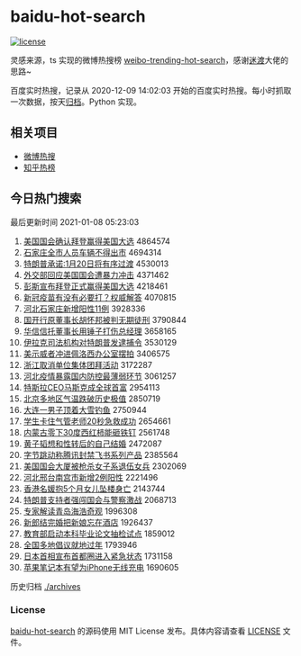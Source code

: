 # baidu-hot-search

[![license](https://img.shields.io/github/license/Arrackisarookie/baidu-hot-search)](https://github.com/Arrackisarookie/baidu-hot-search/blob/master/LICENSE)

灵感来源，ts 实现的微博热搜榜 [weibo-trending-hot-search](https://github.com/justjavac/weibo-trending-hot-search)，感谢[迷渡](https://github.com/justjavac)大佬的思路~

百度实时热搜，记录从 2020-12-09 14:02:03 开始的百度实时热搜。每小时抓取一次数据，按天[归档](./archives)。Python 实现。

## 相关项目
+ [微博热搜](https://github.com/Arrackisarookie/weibo-hot-search)
+ [知乎热榜](https://github.com/Arrackisarookie/zhihu-top-search)

## 今日热门搜索

<!-- Rank Begin -->

最后更新时间 2021-01-08 05:23:03

1. [美国国会确认拜登赢得美国大选](http://www.baidu.com/baidu?cl=3&tn=SE_baiduhomet8_jmjb7mjw&rsv_dl=fyb_top&fr=top1000&wd=%C3%C0%B9%FA%B9%FA%BB%E1%C8%B7%C8%CF%B0%DD%B5%C7%D3%AE%B5%C3%C3%C0%B9%FA%B4%F3%D1%A1) 4864574
1. [石家庄全市人员车辆不得出市](http://www.baidu.com/baidu?cl=3&tn=SE_baiduhomet8_jmjb7mjw&rsv_dl=fyb_top&fr=top1000&wd=%CA%AF%BC%D2%D7%AF%C8%AB%CA%D0%C8%CB%D4%B1%B3%B5%C1%BE%B2%BB%B5%C3%B3%F6%CA%D0) 4694314
1. [特朗普承诺:1月20日将有序过渡](http://www.baidu.com/baidu?cl=3&tn=SE_baiduhomet8_jmjb7mjw&rsv_dl=fyb_top&fr=top1000&wd=%CC%D8%C0%CA%C6%D5%B3%D0%C5%B5%3A1%D4%C220%C8%D5%BD%AB%D3%D0%D0%F2%B9%FD%B6%C9) 4530013
1. [外交部回应美国国会遭暴力冲击](http://www.baidu.com/baidu?cl=3&tn=SE_baiduhomet8_jmjb7mjw&rsv_dl=fyb_top&fr=top1000&wd=%CD%E2%BD%BB%B2%BF%BB%D8%D3%A6%C3%C0%B9%FA%B9%FA%BB%E1%D4%E2%B1%A9%C1%A6%B3%E5%BB%F7) 4371462
1. [彭斯宣布拜登正式赢得美国大选](http://www.baidu.com/baidu?cl=3&tn=SE_baiduhomet8_jmjb7mjw&rsv_dl=fyb_top&fr=top1000&wd=%C5%ED%CB%B9%D0%FB%B2%BC%B0%DD%B5%C7%D5%FD%CA%BD%D3%AE%B5%C3%C3%C0%B9%FA%B4%F3%D1%A1) 4218461
1. [新冠疫苗有没有必要打？权威解答](http://www.baidu.com/baidu?cl=3&tn=SE_baiduhomet8_jmjb7mjw&rsv_dl=fyb_top&fr=top1000&wd=%D0%C2%B9%DA%D2%DF%C3%E7%D3%D0%C3%BB%D3%D0%B1%D8%D2%AA%B4%F2%A3%BF%C8%A8%CD%FE%BD%E2%B4%F0) 4070815
1. [河北石家庄新增阳性11例](http://www.baidu.com/baidu?cl=3&tn=SE_baiduhomet8_jmjb7mjw&rsv_dl=fyb_top&fr=top1000&wd=%BA%D3%B1%B1%CA%AF%BC%D2%D7%AF%D0%C2%D4%F6%D1%F4%D0%D411%C0%FD) 3928336
1. [国开行原董事长胡怀邦被判无期徒刑](http://www.baidu.com/baidu?cl=3&tn=SE_baiduhomet8_jmjb7mjw&rsv_dl=fyb_top&fr=top1000&wd=%B9%FA%BF%AA%D0%D0%D4%AD%B6%AD%CA%C2%B3%A4%BA%FA%BB%B3%B0%EE%B1%BB%C5%D0%CE%DE%C6%DA%CD%BD%D0%CC) 3790844
1. [华信信托董事长用锤子打伤总经理](http://www.baidu.com/baidu?cl=3&tn=SE_baiduhomet8_jmjb7mjw&rsv_dl=fyb_top&fr=top1000&wd=%BB%AA%D0%C5%D0%C5%CD%D0%B6%AD%CA%C2%B3%A4%D3%C3%B4%B8%D7%D3%B4%F2%C9%CB%D7%DC%BE%AD%C0%ED) 3658165
1. [伊拉克司法机构对特朗普发逮捕令](http://www.baidu.com/baidu?cl=3&tn=SE_baiduhomet8_jmjb7mjw&rsv_dl=fyb_top&fr=top1000&wd=%D2%C1%C0%AD%BF%CB%CB%BE%B7%A8%BB%FA%B9%B9%B6%D4%CC%D8%C0%CA%C6%D5%B7%A2%B4%FE%B2%B6%C1%EE) 3530129
1. [美示威者冲进佩洛西办公室摆拍](http://www.baidu.com/baidu?cl=3&tn=SE_baiduhomet8_jmjb7mjw&rsv_dl=fyb_top&fr=top1000&wd=%C3%C0%CA%BE%CD%FE%D5%DF%B3%E5%BD%F8%C5%E5%C2%E5%CE%F7%B0%EC%B9%AB%CA%D2%B0%DA%C5%C4) 3406575
1. [浙江取消单位集体团拜活动](http://www.baidu.com/baidu?cl=3&tn=SE_baiduhomet8_jmjb7mjw&rsv_dl=fyb_top&fr=top1000&wd=%D5%E3%BD%AD%C8%A1%CF%FB%B5%A5%CE%BB%BC%AF%CC%E5%CD%C5%B0%DD%BB%EE%B6%AF) 3172287
1. [河北疫情暴露国内防控最薄弱环节](http://www.baidu.com/baidu?cl=3&tn=SE_baiduhomet8_jmjb7mjw&rsv_dl=fyb_top&fr=top1000&wd=%BA%D3%B1%B1%D2%DF%C7%E9%B1%A9%C2%B6%B9%FA%C4%DA%B7%C0%BF%D8%D7%EE%B1%A1%C8%F5%BB%B7%BD%DA) 3061257
1. [特斯拉CEO马斯克成全球首富](http://www.baidu.com/baidu?cl=3&tn=SE_baiduhomet8_jmjb7mjw&rsv_dl=fyb_top&fr=top1000&wd=%CC%D8%CB%B9%C0%ADCEO%C2%ED%CB%B9%BF%CB%B3%C9%C8%AB%C7%F2%CA%D7%B8%BB) 2954113
1. [北京多地区气温跌破历史极值](http://www.baidu.com/baidu?cl=3&tn=SE_baiduhomet8_jmjb7mjw&rsv_dl=fyb_top&fr=top1000&wd=%B1%B1%BE%A9%B6%E0%B5%D8%C7%F8%C6%F8%CE%C2%B5%F8%C6%C6%C0%FA%CA%B7%BC%AB%D6%B5) 2850719
1. [大连一男子顶着大雪钓鱼](http://www.baidu.com/baidu?cl=3&tn=SE_baiduhomet8_jmjb7mjw&rsv_dl=fyb_top&fr=top1000&wd=%B4%F3%C1%AC%D2%BB%C4%D0%D7%D3%B6%A5%D7%C5%B4%F3%D1%A9%B5%F6%D3%E3) 2750944
1. [学生卡住气管老师20秒急救成功](http://www.baidu.com/baidu?cl=3&tn=SE_baiduhomet8_jmjb7mjw&rsv_dl=fyb_top&fr=top1000&wd=%D1%A7%C9%FA%BF%A8%D7%A1%C6%F8%B9%DC%C0%CF%CA%A620%C3%EB%BC%B1%BE%C8%B3%C9%B9%A6) 2654661
1. [内蒙古零下30度西红柿能砸铁钉](http://www.baidu.com/baidu?cl=3&tn=SE_baiduhomet8_jmjb7mjw&rsv_dl=fyb_top&fr=top1000&wd=%C4%DA%C3%C9%B9%C5%C1%E3%CF%C230%B6%C8%CE%F7%BA%EC%CA%C1%C4%DC%D4%D2%CC%FA%B6%A4) 2561748
1. [黄子韬想和性转后的自己结婚](http://www.baidu.com/baidu?cl=3&tn=SE_baiduhomet8_jmjb7mjw&rsv_dl=fyb_top&fr=top1000&wd=%BB%C6%D7%D3%E8%BA%CF%EB%BA%CD%D0%D4%D7%AA%BA%F3%B5%C4%D7%D4%BC%BA%BD%E1%BB%E9) 2472087
1. [字节跳动称腾讯封禁飞书系列产品](http://www.baidu.com/baidu?cl=3&tn=SE_baiduhomet8_jmjb7mjw&rsv_dl=fyb_top&fr=top1000&wd=%D7%D6%BD%DA%CC%F8%B6%AF%B3%C6%CC%DA%D1%B6%B7%E2%BD%FB%B7%C9%CA%E9%CF%B5%C1%D0%B2%FA%C6%B7) 2385564
1. [美国国会大厦被枪杀女子系退伍女兵](http://www.baidu.com/baidu?cl=3&tn=SE_baiduhomet8_jmjb7mjw&rsv_dl=fyb_top&fr=top1000&wd=%C3%C0%B9%FA%B9%FA%BB%E1%B4%F3%CF%C3%B1%BB%C7%B9%C9%B1%C5%AE%D7%D3%CF%B5%CD%CB%CE%E9%C5%AE%B1%F8) 2302069
1. [河北邢台南宫市新增2例阳性](http://www.baidu.com/baidu?cl=3&tn=SE_baiduhomet8_jmjb7mjw&rsv_dl=fyb_top&fr=top1000&wd=%BA%D3%B1%B1%D0%CF%CC%A8%C4%CF%B9%AC%CA%D0%D0%C2%D4%F62%C0%FD%D1%F4%D0%D4) 2221496
1. [香港名媛抱5个月女儿坠楼身亡](http://www.baidu.com/baidu?cl=3&tn=SE_baiduhomet8_jmjb7mjw&rsv_dl=fyb_top&fr=top1000&wd=%CF%E3%B8%DB%C3%FB%E6%C2%B1%A75%B8%F6%D4%C2%C5%AE%B6%F9%D7%B9%C2%A5%C9%ED%CD%F6) 2143744
1. [特朗普支持者强闯国会与警察激战](http://www.baidu.com/baidu?cl=3&tn=SE_baiduhomet8_jmjb7mjw&rsv_dl=fyb_top&fr=top1000&wd=%CC%D8%C0%CA%C6%D5%D6%A7%B3%D6%D5%DF%C7%BF%B4%B3%B9%FA%BB%E1%D3%EB%BE%AF%B2%EC%BC%A4%D5%BD) 2068713
1. [专家解读青岛海浩奇观](http://www.baidu.com/baidu?cl=3&tn=SE_baiduhomet8_jmjb7mjw&rsv_dl=fyb_top&fr=top1000&wd=%D7%A8%BC%D2%BD%E2%B6%C1%C7%E0%B5%BA%BA%A3%BA%C6%C6%E6%B9%DB) 1996308
1. [新郎结完婚把新娘忘在酒店](http://www.baidu.com/baidu?cl=3&tn=SE_baiduhomet8_jmjb7mjw&rsv_dl=fyb_top&fr=top1000&wd=%D0%C2%C0%C9%BD%E1%CD%EA%BB%E9%B0%D1%D0%C2%C4%EF%CD%FC%D4%DA%BE%C6%B5%EA) 1926437
1. [教育部启动本科毕业论文抽检试点](http://www.baidu.com/baidu?cl=3&tn=SE_baiduhomet8_jmjb7mjw&rsv_dl=fyb_top&fr=top1000&wd=%BD%CC%D3%FD%B2%BF%C6%F4%B6%AF%B1%BE%BF%C6%B1%CF%D2%B5%C2%DB%CE%C4%B3%E9%BC%EC%CA%D4%B5%E3) 1859012
1. [全国多地倡议就地过年](http://www.baidu.com/baidu?cl=3&tn=SE_baiduhomet8_jmjb7mjw&rsv_dl=fyb_top&fr=top1000&wd=%C8%AB%B9%FA%B6%E0%B5%D8%B3%AB%D2%E9%BE%CD%B5%D8%B9%FD%C4%EA) 1793946
1. [日本首相宣布首都圈进入紧急状态](http://www.baidu.com/baidu?cl=3&tn=SE_baiduhomet8_jmjb7mjw&rsv_dl=fyb_top&fr=top1000&wd=%C8%D5%B1%BE%CA%D7%CF%E0%D0%FB%B2%BC%CA%D7%B6%BC%C8%A6%BD%F8%C8%EB%BD%F4%BC%B1%D7%B4%CC%AC) 1731158
1. [苹果笔记本有望为iPhone无线充电](http://www.baidu.com/baidu?cl=3&tn=SE_baiduhomet8_jmjb7mjw&rsv_dl=fyb_top&fr=top1000&wd=%C6%BB%B9%FB%B1%CA%BC%C7%B1%BE%D3%D0%CD%FB%CE%AAiPhone%CE%DE%CF%DF%B3%E4%B5%E7) 1690605
<!-- Rank End -->

历史归档 [./archives](./archives)

### License

[baidu-hot-search](https://github.com/Arrackisarookie/baidu-hot-search) 的源码使用 MIT License 发布。具体内容请查看 [LICENSE](./LICENSE) 文件。

